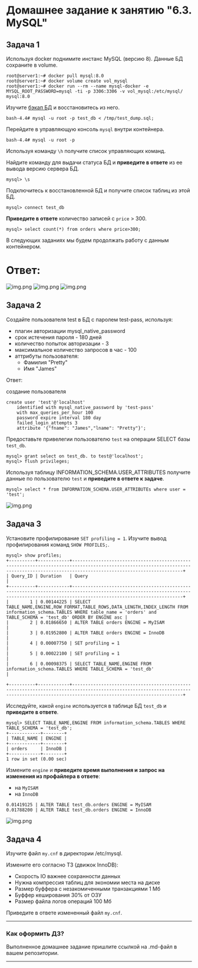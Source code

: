 # Домашнее задание к занятию "6.3. MySQL"

## Задача 1

Используя docker поднимите инстанс MySQL (версию 8). Данные БД сохраните в volume.
```
root@server1:~# docker pull mysql:8.0
root@server1:~# docker volume create vol_mysql
root@server1:~# docker run --rm --name mysql-docker -e MYSQL_ROOT_PASSWORD=mysql -ti -p 3306:3306 -v vol_mysql:/etc/mysql/ mysql:8.0
```
Изучите [бэкап БД](https://github.com/netology-code/virt-homeworks/tree/master/06-db-03-mysql/test_data) и 
восстановитесь из него.
```
bash-4.4# mysql -u root -p test_db < /tmp/test_dump.sql;
```
Перейдите в управляющую консоль `mysql` внутри контейнера.
```
bash-4.4# mysql -u root -p
```
Используя команду `\h` получите список управляющих команд.

Найдите команду для выдачи статуса БД и **приведите в ответе** из ее вывода версию сервера БД.
```
mysql> \s
```
Подключитесь к восстановленной БД и получите список таблиц из этой БД.
```
mysql> connect test_db
```
**Приведите в ответе** количество записей с `price` > 300.
```
mysql> select count(*) from orders where price>300;
```
В следующих заданиях мы будем продолжать работу с данным контейнером.

# Ответ:
![img.png](msql1.png)
![img.png](msql1.2.png)
![img.png](msql1.3.png)

## Задача 2

Создайте пользователя test в БД c паролем test-pass, используя:
- плагин авторизации mysql_native_password
- срок истечения пароля - 180 дней 
- количество попыток авторизации - 3 
- максимальное количество запросов в час - 100
- аттрибуты пользователя:
    - Фамилия "Pretty"
    - Имя "James"
    
Ответ:

создание пользователя
```
create user 'test'@'localhost' 
    identified with mysql_native_password by 'test-pass' 
    with max_queries_per_hour 100
    password expire interval 180 day 
    failed_login_attempts 3 
    attribute '{"fname": "James","lname": "Pretty"}';
```

Предоставьте привелегии пользователю `test` на операции SELECT базы `test_db`.
```
mysql> grant select on test_db. to test@'localhost';
mysql> flush privileges;
```    
Используя таблицу INFORMATION_SCHEMA.USER_ATTRIBUTES получите данные по пользователю `test` и 
**приведите в ответе к задаче**.
```
mysql> select * from INFORMATION_SCHEMA.USER_ATTRIBUTEs where user = 'test';
```
![img.png](msql2.png)

## Задача 3

Установите профилирование `SET profiling = 1`.
Изучите вывод профилирования команд `SHOW PROFILES;`.
```
mysql> show profiles;
+----------+------------+--------------------------------------------------------------------------------------------------------------------------------------------------------------------------------------+
| Query_ID | Duration   | Query                                                                                                                                                                                |
+----------+------------+--------------------------------------------------------------------------------------------------------------------------------------------------------------------------------------+
|        1 | 0.00144225 | SELECT TABLE_NAME,ENGINE,ROW_FORMAT,TABLE_ROWS,DATA_LENGTH,INDEX_LENGTH FROM information_schema.TABLES WHERE table_name = 'orders' and  TABLE_SCHEMA = 'test_db' ORDER BY ENGINE asc |
|        2 | 0.01866650 | ALTER TABLE orders ENGINE = MyISAM                                                                                                                                                   |
|        3 | 0.01952800 | ALTER TABLE orders ENGINE = InnoDB                                                                                                                                                   |
|        4 | 0.00007750 | SET profiling = 1                                                                                                                                                                    |
|        5 | 0.00022100 | SET profiling = 1                                                                                                                                                                    |
|        6 | 0.00098375 | SELECT TABLE_NAME,ENGINE FROM information_schema.TABLES WHERE TABLE_SCHEMA = 'test_db'                                                                                               |

+----------+------------+--------------------------------------------------------------------------------------------------------------------------------------------------------------------------------------+

```
Исследуйте, какой `engine` используется в таблице БД `test_db` и **приведите в ответе**.
```
mysql> SELECT TABLE_NAME,ENGINE FROM information_schema.TABLES WHERE TABLE_SCHEMA = 'test_db';
+------------+--------+
| TABLE_NAME | ENGINE |
+------------+--------+
| orders     | InnoDB |
+------------+--------+
1 row in set (0.00 sec)

```
Измените `engine` и **приведите время выполнения и запрос на изменения из профайлера в ответе**:
- на `MyISAM`
- на `InnoDB`
```
0.01419125 | ALTER TABLE test_db.orders ENGINE = MyISAM                                                                                                                  
0.01788200 | ALTER TABLE test_db.orders ENGINE = InnoDB  
```

![img.png](msql3.3.png)

## Задача 4 

Изучите файл `my.cnf` в директории /etc/mysql.

Измените его согласно ТЗ (движок InnoDB):
- Скорость IO важнее сохранности данных
- Нужна компрессия таблиц для экономии места на диске
- Размер буффера с незакомиченными транзакциями 1 Мб
- Буффер кеширования 30% от ОЗУ
- Размер файла логов операций 100 Мб

Приведите в ответе измененный файл `my.cnf`.

---

### Как оформить ДЗ?

Выполненное домашнее задание пришлите ссылкой на .md-файл в вашем репозитории.

---
